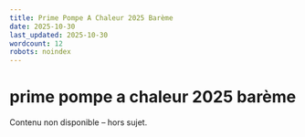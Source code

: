 ```yaml
---
title: Prime Pompe A Chaleur 2025 Barème
date: 2025-10-30
last_updated: 2025-10-30
wordcount: 12
robots: noindex
---
```


# prime pompe a chaleur 2025 barème

Contenu non disponible – hors sujet.